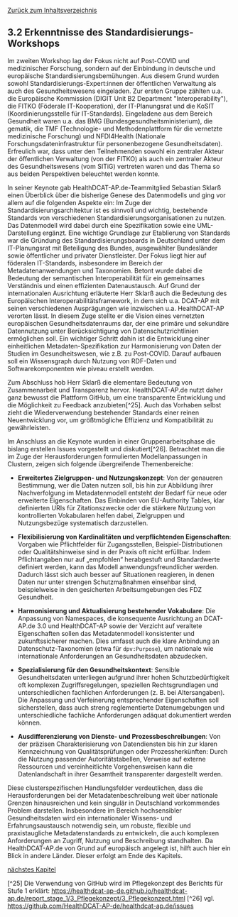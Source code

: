 [Zurück zum Inhaltsverzeichnis](https://healthdcat-ap-de.github.io/healthdcat-ap.de/report_stage_2.html)

## 3.2 Erkenntnisse des Standardisierungs-Workshops

Im zweiten Workshop lag der Fokus nicht auf Post-COVID und medizinischer Forschung, sondern auf der Einbindung in deutsche und europäische Standardisierungsbemühungen. Aus diesem Grund wurden sowohl Standardisierungs-Expert:innen der öffentlichen Verwaltung als auch des Gesundheitswesens eingeladen. Zur ersten Gruppe zählten u.a. die Europäische Kommission (DIGIT Unit B2 Department "Interoperability"), die FITKO (Föderale IT-Kooperation), der IT-Planungsrat und die KoSIT (Koordinierungsstelle für IT-Standards). Eingeladene aus dem Bereich Gesundheit waren u.a. das BMG (Bundesgesundheitsministerium), die gematik, die TMF (Technologie- und Methodenplattform für die vernetzte medizinische Forschung) und NFDI4Health (Nationale Forschungsdateninfrastruktur für personenbezogene Gesundheitsdaten). Erfreulich war, dass unter den Teilnehmenden sowohl ein zentraler Akteur der öffentlichen Verwaltung (von der FITKO) als auch ein zentraler Akteur des Gesundheitswesens (vom SITiG) vertreten waren und das Thema so aus beiden Perspektiven beleuchtet werden konnte.

In seiner Keynote gab HealthDCAT-AP.de-Teammitglied Sebastian Sklarß einen Überblick über die bisherige Genese des Datenmodells und ging vor allem auf die folgenden Aspekte ein: Im Zuge der Standardisierungsarchitektur ist es sinnvoll und wichtig, bestehende Standards von verschiedenen Standardisierungsorganisationen zu nutzen. Das Datenmodell wird dabei durch eine Spezifikation sowie eine UML-Darstellung ergänzt. Eine wichtige Grundlage zur Etablierung von Standards war die Gründung des Standardisierungsboards in Deutschland unter dem IT-Planungsrat mit Beteiligung des Bundes, ausgewählter Bundesländer sowie öffentlicher und privater Dienstleister. Der Fokus liegt hier auf föderalen IT-Standards, insbesondere im Bereich der Metadatenanwendungen und Taxonomien. Betont wurde dabei die Bedeutung der semantischen Interoperabilität für ein gemeinsames Verständnis und einen effizienten Datenaustausch.
Auf Grund der internationalen Ausrichtung erläuterte Herr Sklarß auch die Bedeutung des Europäischen Interoperabilitätsframework, in dem sich u.a. DCAT-AP mit seinen verschiedenen Ausprägungen wie inzwischen u.a. HealthDCAT-AP verorten lässt. In diesem Zuge stellte er die Vision eines vernetzten europäischen Gesundheitsdatenraums dar, der eine primäre und sekundäre Datennutzung unter Berücksichtigung von Datenschutzrichtlinien ermöglichen soll. Ein wichtiger Schritt dahin ist die Entwicklung einer einheitlichen Metadaten-Spezifikation zur Harmonisierung von Daten der Studien im Gesundheitswesen, wie z.B. zu Post-COVID. Darauf aufbauen soll ein Wissensgraph durch Nutzung von RDF-Daten und Softwarekomponenten wie piveau erstellt werden.

Zum Abschluss hob Herr Sklarß die elementare Bedeutung von Zusammenarbeit und Transparenz hervor. HealthDCAT-AP.de nutzt daher ganz bewusst die Plattform GitHub, um eine transparente Entwicklung und die Möglichkeit zu Feedback anzubieten[^25]. Auch das Vorhaben selbst zieht die Wiederverwendung bestehender Standards einer reinen Neuentwicklung vor, um größtmögliche Effizienz und Kompatibilität zu gewährleisten.

Im Anschluss an die Keynote wurden in einer Gruppenarbeitsphase die bislang erstellen Issues vorgestellt und diskutiert[^26]. Betrachtet man die im Zuge der Herausforderungen formulierten Modellanpassungen in Clustern, zeigen sich folgende übergreifende Themenbereiche:

* **Erweitertes Zielgruppen- und Nutzungskonzept**: Von der genaueren Bestimmung, wer die Daten nutzen soll, bis hin zur Abbildung ihrer Nachverfolgung im Metadatenmodell entsteht der Bedarf für neue oder erweiterte Eigenschaften. Das Einbinden von EU-Authority Tables, klar definierten URIs für Zitationszwecke oder die stärkere Nutzung von kontrollierten Vokabularen helfen dabei, Zielgruppen und Nutzungsbezüge systematisch darzustellen.

* **Flexibilisierung von Kardinalitäten und verpflichtenden Eigenschaften**: Vorgaben wie Pflichtfelder für Zugangsstellen, Beispiel-Distributionen oder Qualitätshinweise sind in der Praxis oft nicht erfüllbar. Indem Pflichtangaben nur auf „empfohlen“ herabgestuft und Standardwerte definiert werden, kann das Modell anwendungsfreundlicher werden. Dadurch lässt sich auch besser auf Situationen reagieren, in denen Daten nur unter strengen Schutzmaßnahmen einsehbar sind, beispielweise in den gesicherten Arbeitsumgebungen des FDZ Gesundheit.

* **Harmonisierung und Aktualisierung bestehender Vokabulare**: Die Anpassung von Namespaces, die konsequente Ausrichtung an DCAT-AP.de 3.0 und HealthDCAT-AP sowie der Verzicht auf veraltete Eigenschaften sollen das Metadatenmodell konsistenter und zukunftssicherer machen. Dies umfasst auch die klare Anbindung an Datenschutz-Taxonomien (etwa für `dpv:Purpose`), um nationale wie internationale Anforderungen an Gesundheitsdaten abzudecken.

* **Spezialisierung für den Gesundheitskontext**: Sensible Gesundheitsdaten unterliegen aufgrund ihrer hohen Schutzbedürftigkeit oft komplexen Zugriffsregelungen, speziellen Rechtsgrundlagen und unterschiedlichen fachlichen Anforderungen (z. B. bei Altersangaben). Die Anpassung und Verfeinerung entsprechender Eigenschaften soll sicherstellen, dass auch streng reglementierte Datenumgebungen und unterschiedliche fachliche Anforderungen adäquat dokumentiert werden können.

* **Ausdifferenzierung von Dienste- und Prozessbeschreibungen**: Von der präzisen Charakterisierung von Datendiensten bis hin zur klaren Kennzeichnung von Qualitätsprüfungen oder Prozessherkünften: Durch die Nutzung passender Autoritätstabellen, Verweise auf externe Ressourcen und vereinheitlichte Vorgehensweisen kann die Datenlandschaft in ihrer Gesamtheit transparenter dargestellt werden.

Diese clusterspezifischen Handlungsfelder verdeutlichen, dass die Herausforderungen bei der Metadatenbeschreibung weit über nationale Grenzen hinausreichen und kein singulär in Deutschland vorkommendes Problem darstellen. Insbesondere im Bereich hochsensibler Gesundheitsdaten wird ein internationaler Wissens- und Erfahrungsaustausch notwendig sein, um robuste, flexible und praxistaugliche Metadatenstandards zu entwickeln, die auch komplexen Anforderungen an Zugriff, Nutzung und Beschreibung standhalten. Da HealthDCAT-AP.de von Grund auf europäisch angelegt ist, hilft auch hier ein Blick in andere Länder. Dieser erfolgt am Ende des Kapitels.

[nächstes Kapitel](https://healthdcat-ap-de.github.io/healthdcat-ap.de/report_stage_2/3_Abstimmung_mit_Bedarfstraegern/3.3_Weitere_Erkenntnisse_aus_dem_Austausch_mit_Bedarfstraegern.html)

[^25] Die Verwendung von GitHub wird im Pflegekonzept des Berichts für Stufe 1 erklärt: https://healthdcat-ap-de.github.io/healthdcat-ap.de/report_stage_1/3_Pflegekonzept/3_Pflegekonzept.html
[^26] vgl. https://github.com/HealthDCAT-AP-de/healthdcat-ap.de/issues
